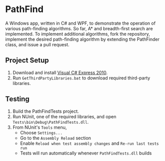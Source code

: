 # PathFind

A Windows app, written in C# and WPF, to demonstrate the operation of various path-finding algorithms. So far, A* and breadth-first search are implemented.
To implement additional algorithms, fork the repository, implement the desired path-finding algorithm by extending the PathFinder class, and issue a pull request.

## Project Setup

1. Download and install [Visual C# Express 2010](http://www.microsoft.com/visualstudio/eng/products/visual-studio-2010-express).
2. Run `GetThirdPartyLibraries.bat` to download required third-party libraries.

## Testing

1. Build the PathFindTests project.
2. Run NUnit, one of the required libraries, and open `Tests\bin\Debug\PathFindTests.dll`.
3. From NUnit's `Tools` menu,
    * Choose `Settings...`
    * Go to the `Assembly Reload` section
    * Enable `Reload when test assembly changes` and `Re-run last tests run`
    * Tests will run automatically whenever `PathFindTests.dll` builds
